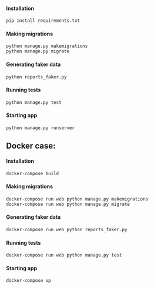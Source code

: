 #### Installation
    pip install requirements.txt

#### Making migrations
    python manage.py makemigrations
    python manage.py migrate
    
#### Generating faker data
    python reports_faker.py

#### Running tests
    python manage.py test

#### Starting app
    python manage.py runserver
   

Docker case:
-------------

#### Installation
    docker-compose build

#### Making migrations
    docker-compose run web python manage.py makemigrations
    docker-compose run web python manage.py migrate
    
#### Generating faker data
    docker-compose run web python reports_faker.py
    
#### Running tests
    docker-compose run web python manage.py test
    
#### Starting app
    docker-compose up
   
